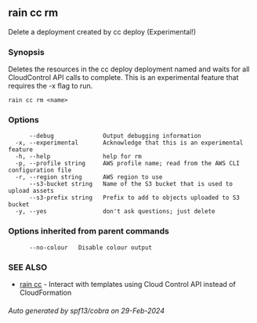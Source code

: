 ## rain cc rm

Delete a deployment created by cc deploy (Experimental!)

### Synopsis

Deletes the resources in the cc deploy deployment named <name> and waits for all CloudControl API calls to complete. This is an experimental feature that requires the -x flag to run.

```
rain cc rm <name>
```

### Options

```
      --debug              Output debugging information
  -x, --experimental       Acknowledge that this is an experimental feature
  -h, --help               help for rm
  -p, --profile string     AWS profile name; read from the AWS CLI configuration file
  -r, --region string      AWS region to use
      --s3-bucket string   Name of the S3 bucket that is used to upload assets
      --s3-prefix string   Prefix to add to objects uploaded to S3 bucket
  -y, --yes                don't ask questions; just delete
```

### Options inherited from parent commands

```
      --no-colour   Disable colour output
```

### SEE ALSO

* [rain cc](rain_cc.md)	 - Interact with templates using Cloud Control API instead of CloudFormation

###### Auto generated by spf13/cobra on 29-Feb-2024
